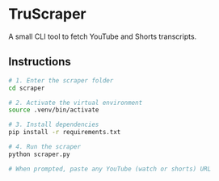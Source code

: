 # TruScraper

A small CLI tool to fetch YouTube and Shorts transcripts.

## Instructions

```bash
# 1. Enter the scraper folder
cd scraper

# 2. Activate the virtual environment
source .venv/bin/activate

# 3. Install dependencies
pip install -r requirements.txt

# 4. Run the scraper
python scraper.py

# When prompted, paste any YouTube (watch or shorts) URL
```
